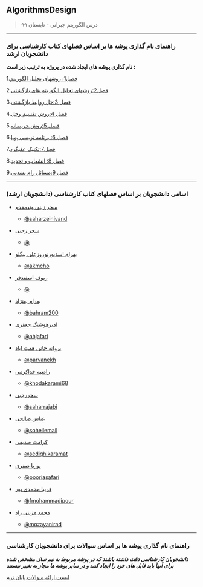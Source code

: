 ## AlgorithmsDesign

> درس الگوریتم جبرانی - تابستان ۹۹



---
### راهنمای نام گذاری پوشه ها بر اساس فصلهای کتاب کارشناسی برای دانشجویان ارشد

**نام گذاری پوشه های ایجاد شده در پروژه به ترتیب زیر است :**

1.[فصل1: روشهای تحلیل الگوریتم](https://github.com/AliRazavi-edu/PNU_3983/tree/master/AlgorithmsDesign/_Chapters/%D9%81%D8%B5%D9%84%20%DB%B1%20-%20%D8%B1%D9%88%D8%B4%D9%87%D8%A7%DB%8C%20%D8%AA%D8%AD%D9%84%DB%8C%D9%84%20%D8%A7%D9%84%DA%AF%D9%88%D8%B1%DB%8C%D8%AA%D9%85)

2.[فصل2:روشهای تحلیل الگوریتم های بازگشتی](https://github.com/AliRazavi-edu/PNU_3983/tree/master/AlgorithmsDesign/_Chapters/%D9%81%D8%B5%D9%84%20%DB%B2%20-%20%D8%B1%D9%88%D8%B4%D9%87%D8%A7%DB%8C%20%D8%AA%D8%AD%D9%84%DB%8C%D9%84%20%D8%A7%D9%84%DA%AF%D9%88%D8%B1%DB%8C%D8%AA%D9%85%20%D9%87%D8%A7%DB%8C%20%D8%A8%D8%A7%D8%B2%DA%AF%D8%B4%D8%AA%DB%8C)

3.[فصل 3:حل روابط بازگشتی](https://github.com/AliRazavi-edu/PNU_3983/tree/master/AlgorithmsDesign/_Chapters/%D9%81%D8%B5%D9%84%20%DB%B3%20-%20%D8%AD%D9%84%20%D8%B1%D9%88%D8%A7%D8%A8%D8%B7%20%D8%A8%D8%A7%D8%B2%DA%AF%D8%B4%D8%AA%DB%8C)

4.[فصل 4:روش تقسیم وحل](https://github.com/AliRazavi-edu/PNU_3983/tree/master/AlgorithmsDesign/_Chapters/%D9%81%D8%B5%D9%84%20%DB%B4%20-%20%D8%B1%D9%88%D8%B4%20%D8%AA%D9%82%D8%B3%DB%8C%D9%85%20%D9%88%D8%AD%D9%84)

5.[فصل 5:روش حریصانه](https://github.com/AliRazavi-edu/PNU_3983/tree/master/AlgorithmsDesign/_Chapters/%D9%81%D8%B5%D9%84%20%DB%B5%20-%20%D8%B1%D9%88%D8%B4%20%D8%AD%D8%B1%DB%8C%D8%B5%D8%A7%D9%86%D9%87)

6.[فصل 6: برنامه نویسی پویا](https://github.com/AliRazavi-edu/PNU_3983/tree/master/AlgorithmsDesign/_Chapters/%D9%81%D8%B5%D9%84%20%DB%B6%20-%20%D8%A8%D8%B1%D9%86%D8%A7%D9%85%D9%87%20%D9%86%D9%88%DB%8C%D8%B3%DB%8C%20%D9%BE%D9%88%DB%8C%D8%A7)

7.[فصل7:تکنیک عقبگرد](https://github.com/AliRazavi-edu/PNU_3983/tree/master/AlgorithmsDesign/_Chapters/%D9%81%D8%B5%D9%84%20%DB%B7%20-%20%D8%AA%DA%A9%D9%86%DB%8C%DA%A9%20%D8%B9%D9%82%D8%A8%DA%AF%D8%B1%D8%AF)

8.[فصل 8: انشعاب و تحدید](https://github.com/AliRazavi-edu/PNU_3983/tree/master/AlgorithmsDesign/_Chapters/%D9%81%D8%B5%D9%84%20%DB%B8%20-%20%D8%A7%D9%86%D8%B4%D8%B9%D8%A7%D8%A8%20%D9%88%20%D8%AA%D8%AD%D8%AF%DB%8C%D8%AF)

9.[فصل 9:مسائل رام نشدنی](https://github.com/AliRazavi-edu/PNU_3983/tree/master/AlgorithmsDesign/_Chapters/%D9%81%D8%B5%D9%84%20%DB%B9%20-%20%D9%85%D8%B3%D8%A7%D8%A6%D9%84%20%D8%B1%D8%A7%D9%85%20%D9%86%D8%B4%D8%AF%D9%86%DB%8C)




---
### اسامی دانشجویان  بر اساس فصلهای کتاب کارشناسی (دانشجویان ارشد)

+ [سحر زینی وندمقدم]( https://saharzeinivand.github.io/)  
  - [@saharzeinivand](https://github.com/saharzeinivand)
 
 
 
+ [سحر رجبی]( )  
  - [@](http://github.com/Saharrajabi)
  
 
 
 
+ [بهرام اسدپورنوروزعلی بیگلو]( )  
  - [@akmcho](https://github.com/akmcho)





+ [ریوف اسفندفر]( )  
  - [@]()
  
  
  
  
  
+ [بهرام بهنژاد](https://bahram200.github.io/Behnejad/ )  
  - [@bahram200](https://github.com/bahram200)
  
  
  
+ [امیرهوشنگ جعفری](https://ahjafari.github.io )  
  - [@ahjafari](https://github.com/ahjafari/amirhjafari)
  
  
  
  
+ [پروانه خانی همت اباد]( https://parvanekh.github.io)  
  - [@parvanekh]()
  
  
  
  
+ [راضیه خداکرمی](https://khodakarami68.github.io/ )  
  - [@khodakarami68]( http://github.com/khodakarami68)
  
  
  
  
+ [سحررجبی](https://saharrajabi.github.io )  
  - [@saharrajabi](https://github.com/Saharrajabi)
 
 
 
 
+ [عباس صالحی](https://soheilemail.github.io/ )  
  - [@soheilemail]()
  
  
  
  
  
+ [کرامت صدیقی]( )  
  - [@sedighikaramat](https://github.com/sedighikaramat)
  
  
  
  
  
  
+ [پوریا صفری]( https://pooriasafari.github.io)  
  - [@pooriasafari]()
  
  
  
  
  
+ [فریبا محمدی پور](https://fmohammadipour.github.io/ )  
  - [@fmohammadipour](https://github.com/fmohammadipour)
 
 
 
  
+ [محمد مزینی راد]( https://mozayanirad.github.io/)  
  - [@mozayanirad](https://github.com/mozayanirad)
  
  
  
---
### راهنمای نام گذاری پوشه ها بر اساس سوالات برای دانشجویان کارشناسی

***دانشجویان کارشناسی دقت داشته باشند که در پوشه مربوط به نیم سال مشخص شده برای آنها باید فایل های خود را ایجاد کنند و در سایر پوشه ها مجاز به تغییر نیستند***
 
 [لیست ارائه سوالات پایان ترم](https://github.com/AliRazavi-edu/PNU_3983/blob/master/AlgorithmsDesign/list.pdf)
